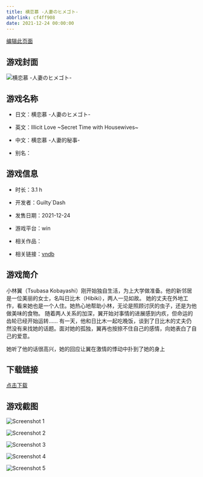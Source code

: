 ```yaml
---
title: 横恋慕 -人妻のヒメゴト-
abbrlink: cf4ff908
date: 2021-12-24 00:00:00
---
```

[编辑此页面](https://github.com/ACG-3/ADV3-source/blob/main/source/_posts/%E6%A8%AA%E6%81%8B%E6%85%95%20-%E4%BA%BA%E5%A6%BB%E3%81%AE%E3%83%92%E3%83%A1%E3%82%B4%E3%83%88-.md)

## 游戏封面

![横恋慕 -人妻のヒメゴト-](https://pan.timero.xyz/d/onedrive/img_lib_001/%E6%A8%AA%E6%81%8B%E6%85%95%20-%E4%BA%BA%E5%A6%BB%E3%81%AE%E3%83%92%E3%83%A1%E3%82%B4%E3%83%88-_cover.avif)


## 游戏名称

- 日文：横恋慕 -人妻のヒメゴト-
- 英文：Illicit Love ~Secret Time with Housewives~
- 中文：横恋慕 -人妻的秘事-

- 别名：


## 游戏信息

- 时长：3.1 h
- 开发者：Guilty`Dash
- 发售日期：2021-12-24
- 游戏平台：win
- 相关作品：

- 相关链接：[vndb](https://vndb.org/v32612)


## 游戏简介

小林翼（Tsubasa Kobayashi）刚开始独自生活，为上大学做准备。他的新邻居是一位美丽的女士，名叫日比木（Hibiki），两人一见如故。
她的丈夫在外地工作，看来她也是一个人住。她热心地帮助小林，无论是照顾讨厌的虫子，还是为他做美味的食物。
随着两人关系的加深，翼开始对事情的进展感到内疚，但命运的齿轮已经开始运转......
有一天，他和日比木一起吃晚饭，谈到了日比木的丈夫仍然没有来找她的话题。面对她的孤独，翼再也按捺不住自己的感情，向她表白了自己的爱意。

她听了他的话很高兴，她的回应让翼在激情的悸动中扑到了她的身上




## 下载链接

[点击下载](https://pan.timero.xyz/onedrive/adv_lib_001/%E6%A8%AA%E6%81%8B%E6%85%95%20-%E4%BA%BA%E5%A6%BB%E3%81%AE%E3%83%92%E3%83%A1%E3%82%B4%E3%83%88-)


## 游戏截图


![Screenshot 1](https://pan.timero.xyz/d/onedrive/img_lib_001/%E6%A8%AA%E6%81%8B%E6%85%95%20-%E4%BA%BA%E5%A6%BB%E3%81%AE%E3%83%92%E3%83%A1%E3%82%B4%E3%83%88-_Screenshot_1.avif)

![Screenshot 2](https://pan.timero.xyz/d/onedrive/img_lib_001/%E6%A8%AA%E6%81%8B%E6%85%95%20-%E4%BA%BA%E5%A6%BB%E3%81%AE%E3%83%92%E3%83%A1%E3%82%B4%E3%83%88-_Screenshot_2.avif)

![Screenshot 3](https://pan.timero.xyz/d/onedrive/img_lib_001/%E6%A8%AA%E6%81%8B%E6%85%95%20-%E4%BA%BA%E5%A6%BB%E3%81%AE%E3%83%92%E3%83%A1%E3%82%B4%E3%83%88-_Screenshot_3.avif)

![Screenshot 4](https://pan.timero.xyz/d/onedrive/img_lib_001/%E6%A8%AA%E6%81%8B%E6%85%95%20-%E4%BA%BA%E5%A6%BB%E3%81%AE%E3%83%92%E3%83%A1%E3%82%B4%E3%83%88-_Screenshot_4.avif)

![Screenshot 5](https://pan.timero.xyz/d/onedrive/img_lib_001/%E6%A8%AA%E6%81%8B%E6%85%95%20-%E4%BA%BA%E5%A6%BB%E3%81%AE%E3%83%92%E3%83%A1%E3%82%B4%E3%83%88-_Screenshot_5.avif)

